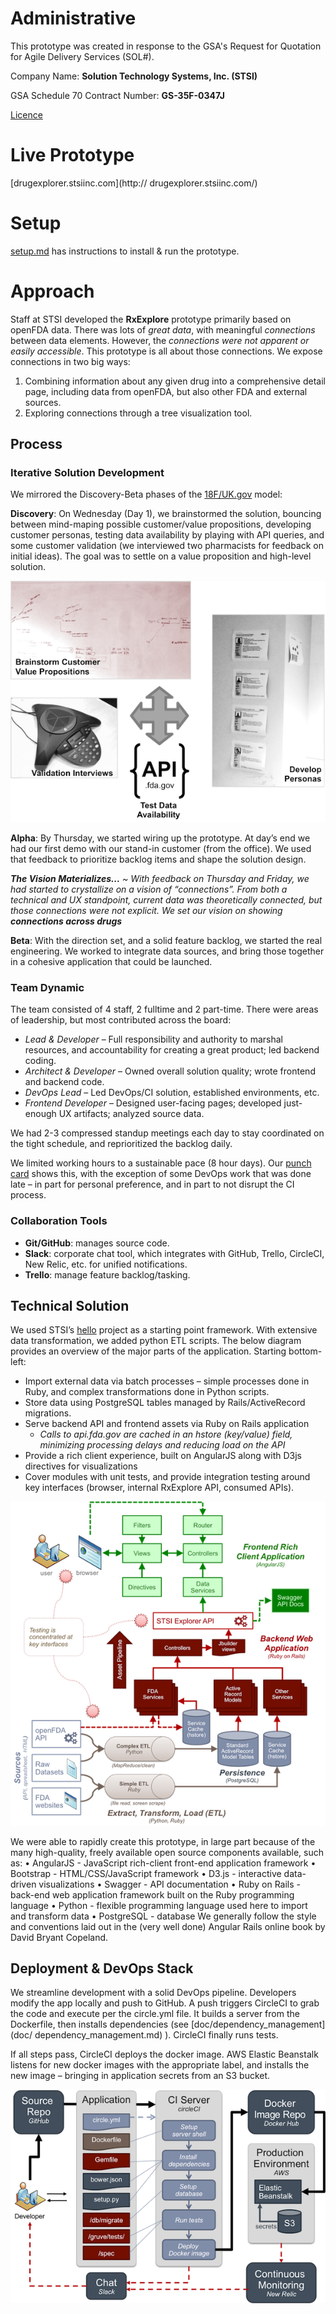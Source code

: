 
# Administrative 
This prototype was created in response to the GSA's Request for Quotation for Agile Delivery Services (SOL#).

Company Name: **Solution Technology Systems, Inc. (STSI)**

GSA Schedule 70 Contract Number: **GS-35F-0347J** 

[Licence](LICENSE.md)
# Live Prototype
[drugexplorer.stsiinc.com](http:// drugexplorer.stsiinc.com/)
# Setup
[setup.md](/docs/setup.md) has instructions to install & run the prototype.
# Approach

Staff at STSI developed the **RxExplore** prototype primarily based on openFDA data. There was lots of *great data*, with meaningful *connections* between data elements. However, the *connections were not apparent or easily accessible*.
This prototype is all about those connections. We expose connections in two big ways:
1.	Combining information about any given drug into a comprehensive detail page, including data from openFDA, but also other FDA and external sources.
2.	Exploring connections through a tree visualization tool.
## Process
### Iterative Solution Development
We mirrored the Discovery-Beta phases of the [18F/UK.gov]( https://18f.gsa.gov/dashboard/stages/) model:

**Discovery**: 
On Wednesday (Day 1), we brainstormed the solution, bouncing between mind-maping possible customer/value propositions, developing customer personas, testing data availability by playing with API queries, and some customer validation (we interviewed two pharmacists for feedback on initial ideas). The goal was to settle on a value proposition and high-level solution.

![Discovery Process](/doc/solution/discovery.png?raw=true) 
 
**Alpha**: 
By Thursday, we started wiring up the prototype. At day’s end we had our first demo with our stand-in customer (from the office). We used that feedback to prioritize backlog items and shape the solution design. 

_**The Vision Materializes...** ~ With feedback on Thursday and Friday, we had started to crystallize on a vision of “connections”. From both a technical and UX standpoint, current data was theoretically connected, but those connections were not explicit. We set our vision on showing **connections across drugs**_

**Beta**: 
With the direction set, and a solid feature backlog, we started the real engineering. We worked to integrate data sources, and bring those together in a cohesive application that could be launched.

### Team Dynamic
The team consisted of 4 staff, 2 fulltime and 2 part-time. There were areas of leadership, but most contributed across the board:
* _Lead & Developer_ – Full responsibility and authority to marshal resources, and accountability for creating a great product; led backend coding.
* _Architect & Developer_ – Owned overall solution quality; wrote frontend and backend code.
* _DevOps Lead_ – Led DevOps/CI solution, established environments, etc.
* _Frontend Developer_ – Designed user-facing pages; developed just-enough UX artifacts; analyzed source data.

We had 2-3 compressed standup meetings each day to stay coordinated on the tight schedule, and reprioritized the backlog daily. 

We limited working hours to a sustainable pace (8 hour days). Our [punch card]( /graphs/punch-card) shows this, with the exception of some DevOps work that was done late – in part for personal preference, and in part to not disrupt the CI process.
### Collaboration Tools
* **Git/GitHub**: manages source code. 
* **Slack**: corporate chat tool, which integrates with GitHub, Trello, CircleCI, New Relic, etc. for unified notifications. 
* **Trello**: manage feature backlog/tasking. 

## Technical Solution
We used STSI’s [hello]( https://github.com/STSILABS/hello) project as a starting point framework. With extensive data transformation, we added python ETL scripts.
The below diagram provides an overview of the major parts of the application. Starting bottom-left:
* Import external data via batch processes – simple processes done in Ruby, and complex transformations done in Python scripts.
* Store data using PostgreSQL tables managed by Rails/ActiveRecord migrations.
* Serve backend API and frontend assets via Ruby on Rails application
    * _Calls to api.fda.gov are cached in an hstore (key/value) field, minimizing processing delays and reducing load on the API_
* Provide a rich client experience, built on AngularJS along with D3js directives for visualizations
* Cover modules with unit tests, and provide integration testing around key interfaces (browser, internal RxExplore API, consumed APIs).

![Solution Overview](/doc/solution/application_overview.png?raw=true)

We were able to rapidly create this prototype, in large part because of the many high-quality, freely available open source components available, such as:
•	AngularJS - JavaScript rich-client front-end application framework
•	Bootstrap - HTML/CSS/JavaScript framework
•	D3.js - interactive data-driven visualizations
•	Swagger - API documentation
•	Ruby on Rails - back-end web application framework built on the Ruby programming language
•	Python - flexible programming language used here to import and transform data
•	PostgreSQL - database
We generally follow the style and conventions laid out in the (very well done) Angular Rails online book by David Bryant Copeland.

## Deployment & DevOps Stack
 
We streamline development with a solid DevOps pipeline.  Developers modify the app locally and push to GitHub. A push triggers CircleCI to grab the code and execute per the circle.yml file. It builds a server from the Dockerfile, then installs dependencies (see [doc/dependency_management](doc/ dependency_management.md) ). CircleCI finally runs tests. 

If all steps pass, CircleCI deploys the docker image. AWS Elastic Beanstalk listens for new docker images with the appropriate label, and installs the new image – bringing in application secrets from an S3 bucket.

![DevOps Overview](/doc/solution/devops.png?raw=true)








